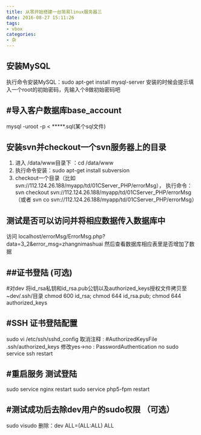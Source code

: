 ```yaml
---
title: 从零开始搭建一台简易linux服务器三
date: 2016-08-27 15:11:26
tags:
- vbox
categories:
- 杂
---
```




安装MySQL
-------------------------
执行命令安装MySQL：sudo apt-get install mysql-server
安装的时候会提示填入一个root的初始密码，先输入个8做初始密码吧




#导入客户数据库base_account
----------------------------------
mysql -uroot -p < *****.sql(某个sql文件)




安装svn并checkout一个svn服务器上的目录
--------------------------------------------
1. 进入 /data/www目录下 ：cd /data/www
1. 执行命令安装：sudo apt-get install subversion
2. checkout一个目录（比如svn://112.124.26.188/myapp/td/01CServer_PHP/errorMsg），
执行命令：svn checkout svn://112.124.26.188/myapp/td/01CServer_PHP/errorMsg （或者 svn co svn://112.124.26.188/myapp/td/01CServer_PHP/errorMsg）

<!-- more -->


测试是否可以访问并将相应数据传入数据库中
-------------------------------------------
访问 localhost/errorMsg/ErrorMsg.php?data=3_2&error_msg=zhangnimashuai
然后查看数据库相应表里是否增加了数据




##证书登陆 (可选)
-------------------------------------------
#对dev 将id_rsa私钥和id_rsa.pub公钥以及authorized_keys授权文件拷贝至~dev/.ssh/目录
chmod 600 id_rsa; chmod 644 id_rsa.pub; chmod 644 authorized_keys




#SSH 证书登陆配置
-------------------------------------------
sudo vi /etc/ssh/sshd_config
取消注释    : #AuthorizedKeysFile     .ssh/authorized_keys
修改yes->no : PasswordAuthentication no
sudo service ssh restart




#重启服务 测试登陆
-------------------------------------------
sudo service nginx restart
sudo service php5-fpm restart


#测试成功后去除dev用户的sudo权限 （可选）
-------------------------------------------
sudo visudo 删除：dev ALL=(ALL:ALL) ALL
